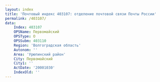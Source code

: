 ```yaml
---
layout: index
title: 'Почтовый индекс 403107: отделение почтовой связи Почты России'
permalink: /403107/
data:
    Index: 403107
    OPSName: Первомайский
    OPSType: О
    OPSSubm: 403110
    Region: 'Волгоградская область'
    Autonom: ''
    Area: 'Урюпинский район'
    City: Первомайский
    City1: ''
    ActDate: '20001030'
    IndexOld: ''
---
```

